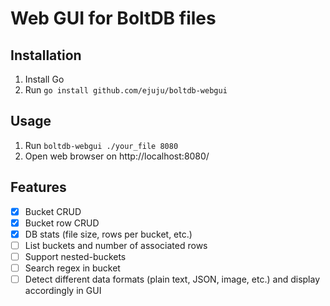 # Web GUI for BoltDB files

## Installation

1. Install Go
2. Run `go install github.com/ejuju/boltdb-webgui`

## Usage

1. Run `boltdb-webgui ./your_file 8080`
2. Open web browser on http://localhost:8080/

## Features

- [x] Bucket CRUD
- [x] Bucket row CRUD
- [x] DB stats (file size, rows per bucket, etc.)
- [ ] List buckets and number of associated rows
- [ ] Support nested-buckets
- [ ] Search regex in bucket
- [ ] Detect different data formats (plain text, JSON, image, etc.) and display accordingly in GUI
